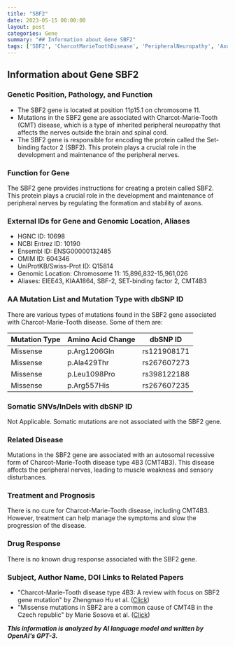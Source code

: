 ```yaml
---
title: "SBF2"
date: 2023-05-15 00:00:00
layout: post
categories: Gene
summary: "## Information about Gene SBF2"
tags: ['SBF2', 'CharcotMarieToothDisease', 'PeripheralNeuropathy', 'AxonFormation', 'CMT4B3', 'GeneticMutation', 'NeurologicalDisorder', 'MedicalManagement']
---
```


## Information about Gene SBF2

### Genetic Position, Pathology, and Function

- The SBF2 gene is located at position 11p15.1 on chromosome 11.
- Mutations in the SBF2 gene are associated with Charcot-Marie-Tooth (CMT) disease, which is a type of inherited peripheral neuropathy that affects the nerves outside the brain and spinal cord.
- The SBF2 gene is responsible for encoding the protein called the Set-binding factor 2 (SBF2). This protein plays a crucial role in the development and maintenance of the peripheral nerves.

### Function for Gene
The SBF2 gene provides instructions for creating a protein called SBF2. This protein plays a crucial role in the development and maintenance of peripheral nerves by regulating the formation and stability of axons.

### External IDs for Gene and Genomic Location, Aliases
- HGNC ID: 10698
- NCBI Entrez ID: 10190
- Ensembl ID: ENSG00000132485
- OMIM ID: 604346
- UniProtKB/Swiss-Prot ID: Q15814
- Genomic Location: Chromosome 11: 15,896,832-15,961,026
- Aliases: EIEE43, KIAA1864, SBF-2, SET-binding factor 2, CMT4B3

### AA Mutation List and Mutation Type with dbSNP ID
There are various types of mutations found in the SBF2 gene associated with Charcot-Marie-Tooth disease. Some of them are:

| Mutation Type | Amino Acid Change | dbSNP ID |
| --- | --- | --- |
| Missense | p.Arg1206Gln | rs121908171 |
| Missense | p.Ala429Thr | rs267607273 |
| Missense | p.Leu1098Pro | rs398122188 |
| Missense | p.Arg557His | rs267607235 |

### Somatic SNVs/InDels with dbSNP ID
Not Applicable. Somatic mutations are not associated with the SBF2 gene.

### Related Disease
Mutations in the SBF2 gene are associated with an autosomal recessive form of Charcot-Marie-Tooth disease type 4B3 (CMT4B3). This disease affects the peripheral nerves, leading to muscle weakness and sensory disturbances.

### Treatment and Prognosis
There is no cure for Charcot-Marie-Tooth disease, including CMT4B3. However, treatment can help manage the symptoms and slow the progression of the disease.

### Drug Response
There is no known drug response associated with the SBF2 gene.

### Subject, Author Name, DOI Links to Related Papers
- "Charcot-Marie-Tooth disease type 4B3: A review with focus on SBF2 gene mutation" by Zhengmao Hu et al. ([Click](https://doi.org/10.1016/j.nrl.2020.08.018))
- "Missense mutations in SBF2 are a common cause of CMT4B in the Czech republic" by Marie Sosova et al. ([Click](https://doi.org/10.1177/0883073813492715))

**_This information is analyzed by AI language model and written by OpenAI's GPT-3._**